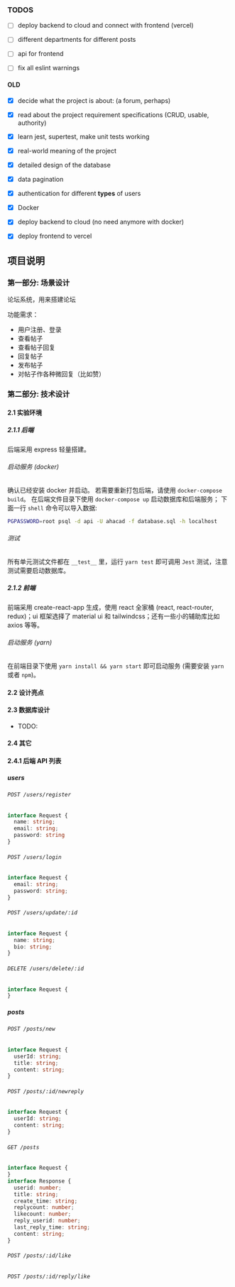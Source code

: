 
### TODOS
- [ ] deploy backend to cloud and connect with frontend (vercel)
- [ ] different departments for different posts
- [ ] api for frontend

- [ ] fix all eslint warnings

#### OLD
- [x] decide what the project is about: (a forum, perhaps)
- [x] read about the project requirement specifications (CRUD, usable,
  authority)
- [x] learn jest, supertest, make unit tests working
- [x] real-world meaning of the project
- [x] detailed design of the database 
- [x] data pagination
- [x] authentication for different **types** of users
- [x] Docker 
- [x] deploy backend to cloud (no need anymore with docker)
- [x] deploy frontend to vercel



## 项目说明

### 第一部分: 场景设计

论坛系统，用来搭建论坛

功能需求：

- 用户注册、登录
- 查看帖子
- 查看帖子回复
- 回复帖子
- 发布帖子
- 对帖子作各种微回复（比如赞）

### 第二部分: 技术设计
#### 2.1 实验环境 
##### 2.1.1 后端
后端采用 express 轻量搭建。
###### 启动服务 (docker)
确认已经安装 docker 并启动。
若需要重新打包后端，请使用 `docker-compose build`。
在后端文件目录下使用 `docker-compose up` 启动数据库和后端服务；
下面一行 `shell` 命令可以导入数据:
```bash
PGPASSWORD=root psql -d api -U ahacad -f database.sql -h localhost
```
###### 测试
所有单元测试文件都在 `__test__` 里，运行 `yarn test` 即可调用 `Jest`
测试，注意测试需要启动数据库。
##### 2.1.2 前端
前端采用 create-react-app 生成，使用 react 全家桶 (react, react-router,
redux)；ui 框架选择了 material ui 和 tailwindcss；还有一些小的辅助库比如 axios 等等。
###### 启动服务 (yarn)
在前端目录下使用 `yarn install && yarn start` 即可启动服务 (需要安装
`yarn` 或者 `npm`)。
#### 2.2 设计亮点
#### 2.3 数据库设计
- TODO: 
#### 2.4 其它


#### 2.4.1 后端 API 列表

##### users 

###### `POST /users/register`

```typescript
interface Request {
  name: string;
  email: string;
  password: string
}
```

###### `POST /users/login` 

```typescript
interface Request {
  email: string;
  password: string;
}
```
###### `POST /users/update/:id`

```typescript
interface Request {
  name: string;
  bio: string;
}
```

###### `DELETE /users/delete/:id`

```typescript
interface Request {
}
```

##### posts

###### `POST /posts/new`

```typescript
interface Request {
  userId: string;
  title: string;
  content: string;
}
```
###### `POST /posts/:id/newreply`
```typescript
interface Request {
  userId: string;
  content: string;
}
```
###### `GET /posts`
```typescript
interface Request {
}
interface Response {
  userid: number;
  title: string;
  create_time: string;
  replycount: number;
  likecount: number;
  reply_userid: number;
  last_reply_time: string;
  content: string;
}
```
######  `POST /posts/:id/like`
######  `POST /posts/:id/reply/like`

